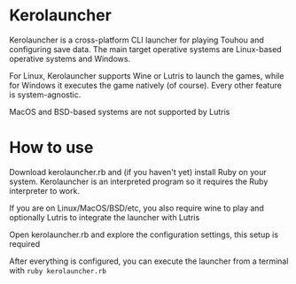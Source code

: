 # Kerolauncher
Kerolauncher is a cross-platform CLI launcher for playing Touhou and configuring save data. The main target operative systems are Linux-based operative systems and Windows.

For Linux, Kerolauncher supports Wine or Lutris to launch the games, while for Windows it executes the game natively (of course). Every other feature is system-agnostic.

MacOS and BSD-based systems are not supported by Lutris

# How to use
Download kerolauncher.rb and (if you haven't yet) install Ruby on your system. Kerolauncher is an interpreted program so it requires the Ruby interpreter to work.

If you are on Linux/MacOS/BSD/etc, you also require wine to play and optionally Lutris to integrate the launcher with Lutris

Open kerolauncher.rb and explore the configuration settings, this setup is required

After everything is configured, you can execute the launcher from a terminal with ```ruby kerolauncher.rb```
